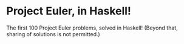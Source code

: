 # Project Euler, in Haskell!

The first 100 Project Euler problems, solved in Haskell! (Beyond that, sharing of solutions is not permitted.)
